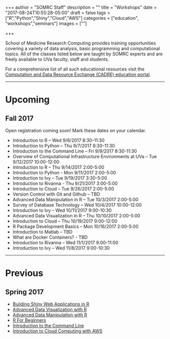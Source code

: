 +++
author = "SOMRC Staff"
description = ""
title = "Workshops"
date = "2017-08-24T10:55:28-05:00"
draft = false
tags = ["R","Python","Shiny","Cloud","AWS"]
categories = ["education", "workshops","seminars"]
images = [""]

+++

<p class=lead>School of Medicine Research Computing provides training opportunities covering a variety of data analysis, basic programming and computational topics. All of the classes listed below are taught by SOMRC experts and are freely available to UVa faculty, staff and students.</p>

<p class=lead>For a comprehensive list of all such educational resources visit the <a href="http://cadre.virginia.edu/service-detail/education" target="_new">Computation and Data Resource Exchange (CADRE) education portal</a>.</p>

- - -

# Upcoming

<!--
<div class="alert alert-success" role="alert" style="">
</div>
-->

## Fall 2017

<div class="alert alert-success" role="alert">Open registration coming soon! Mark these dates on your calendar.</div>

  <ul>
<li> Introduction to R – Wed 9/6/2017 8:30-11:30
<li> Introduction to Python – Thu 9/7/2017 8:30-11:30
<li> Introduction to the Command Line – Fri 9/9/2017 8:30-11:30 
<li> Overview of Computational Infrastructure Environments at UVa – Tue 9/12/2017 10:00-12:00
<li> Introduction to R – Thu 9/14/2017 2:00-5:00
<li> Introduction to Python - Mon 9/11/2017 2:00-5:00
<li> Introduction to Ivy – Tue 9/19/2017 3:30-5:00
<li> Introduction to Rivanna - Thu 9/21/2017 3:00-5:00
<li> Introduction to Cloud – Tue 9/26/2017 2:00-5:00
<li> Version Control with Git and Github – TBD
<li> Advanced Data Manipulation in R – Tue 10/3/2017 2:00-5:00 
<li> Survey of Database Technology – Wed 10/4/2017 10:00-12:00
<li> Introduction to Ivy – Wed 10/11/2017 9:00-10:30
<li> Advanced Data Visualization in R – Thu 10/10/2017 2:00-5:00
<li> Introduction to Cloud – Thu 10/19/2017 9:00-12:00
<li> R Package Development Basics – Mon 10/16/2017 2:00-5:00
<li> Introduction to Matlab – TBD
<li> What are Docker Containers? - TBD
<li> Introduction to Rivanna – Wed 11/1/2017 9:00-11:00
<li> Introduction to Ivy – Wed 11/8/2017 9:00-10:30
  </ul>

- - -

# Previous

## Spring 2017 

- [Building Shiny Web Applications in R](http://cal.hsl.virginia.edu/event/3066560)
- [Advanced Data Visualization with R](http://cal.lib.virginia.edu/event/3027288)
- [Advanced Data Manipulation with R](http://cal.hsl.virginia.edu/event/3066440)
- [R For Beginners](http://cal.hsl.virginia.edu/event/3066390)
- [Introduction to the Command Line](http://cal.hsl.virginia.edu/event/3066410)
- [Introduction to Cloud Computing with AWS](http://cal.hsl.virginia.edu/event/3188800)
